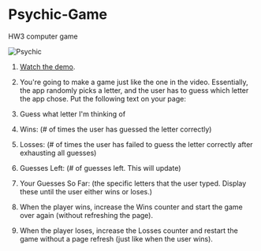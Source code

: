 # Psychic-Game
HW3 computer game

![Psychic](Images/1-Psychic.jpg)

1. [Watch the demo](psychic-game-demo.mov).

2. You're going to make a game just like the one in the video. Essentially, the app randomly picks a letter, and the user has to guess which letter the app chose. Put the following text on your page:

3. Guess what letter I'm thinking of

4. Wins: (# of times the user has guessed the letter correctly)

5. Losses: (# of times the user has failed to guess the letter correctly after exhausting all guesses)

6. Guesses Left: (# of guesses left. This will update)

7. Your Guesses So Far: (the specific letters that the user typed. Display these until the user either wins or loses.)

8. When the player wins, increase the Wins counter and start the game over again (without refreshing the page).

9. When the player loses, increase the Losses counter and restart the game without a page refresh (just like when the user wins).
